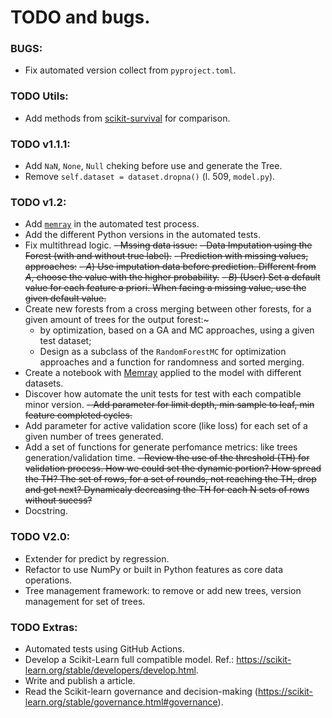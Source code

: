 # TODO and bugs.

### BUGS:
- Fix automated version collect from `pyproject.toml`.

### TODO Utils:

- Add methods from [scikit-survival](https://scikit-survival.readthedocs.io/en/stable/user_guide/random-survival-forest.html) for comparison.

### TODO v1.1.1:

- Add `NaN`, `None`, `Null` cheking before use and generate the Tree.
- Remove `self.dataset = dataset.dropna()` (l. 509, `model.py`).

### TODO v1.2:

- Add [`memray`](https://github.com/bloomberg/memray) in the automated test process. 
- Add the different Python versions in the automated tests.
- Fix multithread logic.
~~- Mssing data issue:~~
    ~~- Data Imputation using the Forest (with and without true label).~~
    ~~- Prediction with missing values, approaches:~~
        ~~- *A*) Use imputation data before prediction. Different from *A*, choose the value with the higher probability.~~
        ~~- *B*) (User) Set a default value for each feature a priori. When facing a missing value, use the given default value.~~
- Create new forests from a cross merging between other forests, for a given amount of trees for the output forest:~
    - by optimization, based on a GA and MC approaches, using a given test dataset;
    - Design as a subclass of the `RandomForestMC` for optimization approaches and a function for randomness and sorted merging.
- Create a notebook with [Memray](https://github.com/bloomberg/memray) applied to the model with different datasets.
- Discover how automate the unit tests for test with each compatible minor version.
~~- Add parameter for limit depth, min sample to leaf, min feature completed cycles.~~
- Add parameter for active validation score (like loss) for each set of a given number of trees generated.
- Add a set of functions for generate perfomance metrics: like trees generation/validation time.
~~- Review the use of the threshold (TH) for validation process. How we could set the dynamic portion? How spread the TH? The set of rows, for a set of rounds, not reaching the TH, drop and get next? Dynamicaly decreasing the TH for each N sets of rows without sucess?~~
- Docstring.

### TODO V2.0:

- Extender for predict by regression.
- Refactor to use NumPy or built in Python features as core data operations.
- Tree management framework: to remove or add new trees, version management for set of trees.

### TODO Extras:
- Automated tests using GitHub Actions.
- Develop a Scikit-Learn full compatible model. Ref.: <https://scikit-learn.org/stable/developers/develop.html>.
- Write and publish a article.
- Read the Scikit-learn governance and decision-making (https://scikit-learn.org/stable/governance.html#governance).
